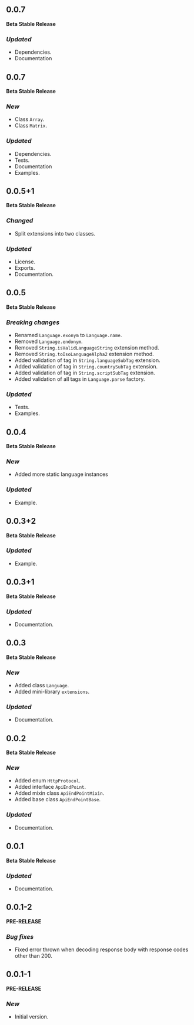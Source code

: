 <!-- 
BSD 3-Clause License
Copyright (c) 2022, GM Consult Pty Ltd
All rights reserved. 
-->

## 0.0.7
**Beta Stable Release**

### *Updated*
* Dependencies.
* Documentation

## 0.0.7
**Beta Stable Release**

### *New*
- Class `Array`.
- Class `Matrix`.

### *Updated*
* Dependencies.
* Tests.
* Documentation
* Examples.

## 0.0.5+1
**Beta Stable Release**

### *Changed*
* Split extensions into two classes.

### *Updated*
* License.
* Exports.
* Documentation.

## 0.0.5
**Beta Stable Release**

### *Breaking changes*
* Renamed `Language.exonym` to `Language.name`.
* Removed `Language.endonym`.
* Removed `String.isValidLanguageString` extension method.
* Removed `String.toIsoLanguageAlpha2` extension method.
* Added validation of tag in `String.languageSubTag` extension.
* Added validation of tag in `String.countrySubTag` extension.
* Added validation of tag in `String.scriptSubTag` extension.
* Added validation of all tags in `Language.parse` factory.

### *Updated*
* Tests.
* Examples.

## 0.0.4
**Beta Stable Release**

### *New*
* Added more static language instances

### *Updated*
* Example.

## 0.0.3+2
**Beta Stable Release**

### *Updated*
* Example.

## 0.0.3+1
**Beta Stable Release**

### *Updated*
* Documentation.

## 0.0.3
**Beta Stable Release**

### *New*
- Added class `Language`.
- Added mini-library `extensions`.

### *Updated*
* Documentation.

## 0.0.2
**Beta Stable Release**

### *New*
- Added enum `HttpProtocol`.
- Added interface `ApiEndPoint`.
- Added mixin class `ApiEndPointMixin`.
- Added base class `ApiEndPointBase`.

### *Updated*
* Documentation.

## 0.0.1
**Beta Stable Release**

### *Updated*
* Documentation.

## 0.0.1-2
**PRE-RELEASE**

### *Bug fixes*
* Fixed error thrown when decoding response body with response codes other than 200.

## 0.0.1-1
**PRE-RELEASE**

### *New*
* Initial version.